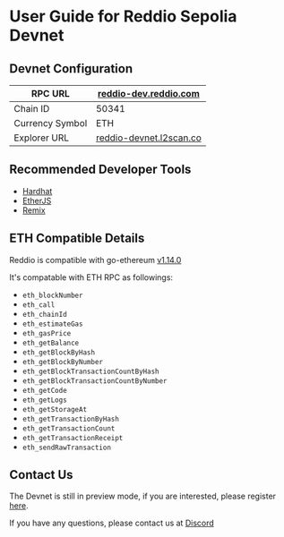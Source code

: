 # User Guide for Reddio Sepolia Devnet
## Devnet Configuration
| RPC  URL      |  [reddio-dev.reddio.com](https://reddio-dev.reddio.com/) |
| ------------- | ------------- |
| Chain ID      | 50341                 |
| Currency Symbol |   ETH                |
| Explorer URL | [reddio-devnet.l2scan.co](https://reddio-devnet.l2scan.co/) |
## Recommended Developer Tools
- [Hardhat](https://hardhat.org/)
- [EtherJS](https://ethers.org/)
- [Remix](https://remix.ethereum.org/)
## ETH Compatible Details
Reddio is compatible with go-ethereum [v1.14.0](https://github.com/ethereum/go-ethereum/releases/tag/v1.14.0)

It's compatable with ETH RPC as followings:
- `eth_blockNumber`
- `eth_call`
- `eth_chainId`
- `eth_estimateGas`
- `eth_gasPrice`
- `eth_getBalance`
- `eth_getBlockByHash`
- `eth_getBlockByNumber`
- `eth_getBlockTransactionCountByHash`
- `eth_getBlockTransactionCountByNumber`
- `eth_getCode`
- `eth_getLogs`
- `eth_getStorageAt`
- `eth_getTransactionByHash`
- `eth_getTransactionCount`
- `eth_getTransactionReceipt`
- `eth_sendRawTransaction`

## Contact Us
The Devnet is still in preview mode, if you are interested, please register [here](https://share.hsforms.com/1xPzDg_nGSXecbBUs2wXBGgd30xn).

If you have any questions, please contact us at [Discord](https://discord.gg/reddio)

